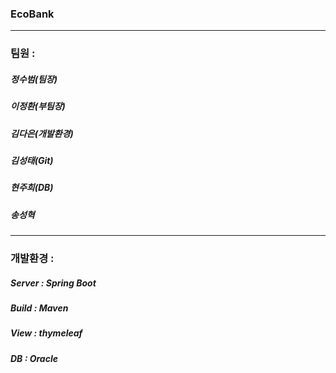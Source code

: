### EcoBank
- - - - - -
### 팀원 :
##### 정수범(팀장)
##### 이정환(부팀장)
##### 김다은(개발환경)
##### 김성태(Git)
##### 현주희(DB)
##### 송성혁
- - - - - -
### 개발환경 : 
##### Server : Spring Boot
##### Build : Maven
##### View : thymeleaf
##### DB : Oracle
